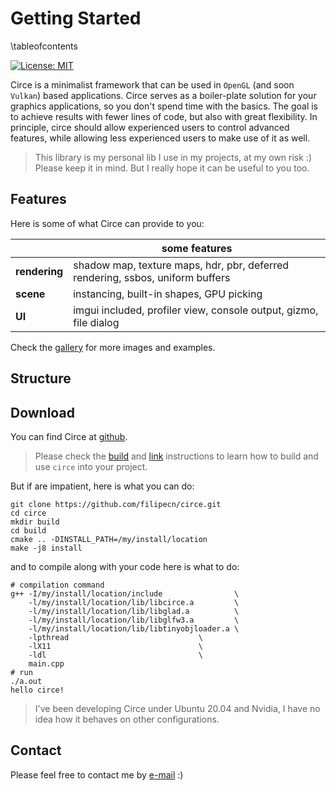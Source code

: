 # Getting Started

\tableofcontents

[![License: MIT](https://img.shields.io/badge/License-MIT-yellow.svg)](https://opensource.org/licenses/MIT)

Circe is a minimalist framework that can be used in `OpenGL` (and soon `Vulkan`) based applications. Circe serves as a
boiler-plate solution for your graphics applications, so you don't spend time with the basics. The goal is to achieve
results with fewer lines of code, but also with great flexibility. In principle, circe should allow experienced
users to control advanced features, while allowing less experienced users to make use of it as well.

> This library is my personal lib I use in my projects, at my own risk :) Please keep it in mind. But 
> I really hope it can be useful to you too.

## Features
Here is some of what Circe can provide to you:

|  | some features |
|--------------|--------|
| **rendering**     | shadow map, texture maps, hdr, pbr, deferred rendering, ssbos, uniform buffers |
| **scene**     |  instancing, built-in shapes, GPU picking |
| **UI**     | imgui included, profiler view, console output, gizmo, file dialog  |

Check the [gallery]() for more images and examples.

## Structure


## Download

You can find Circe at [github](https://github.com/filipecn/circe). 

>Please check the [build](1_build_and_install.md) and [link](2_linking.md) instructions to learn
 how to build and use `circe` into your project.

But if are impatient, here is what you can do:
```shell
git clone https://github.com/filipecn/circe.git
cd circe
mkdir build
cd build
cmake .. -DINSTALL_PATH=/my/install/location
make -j8 install
```
and to compile along with your code here is what to do:
```shell
# compilation command
g++ -I/my/install/location/include                \
    -l/my/install/location/lib/libcirce.a         \
    -l/my/install/location/lib/libglad.a          \
    -l/my/install/location/lib/libglfw3.a         \
    -l/my/install/location/lib/libtinyobjloader.a \
    -lpthread                             \
    -lX11                                 \
    -ldl                                  \
    main.cpp  
# run
./a.out
hello circe!
```

> I've been developing Circe under Ubuntu 20.04 and Nvidia, I have no idea how it behaves on other configurations.

## Contact

Please feel free to contact me by [e-mail](mailto:filipedecn@gmail.com) :)
